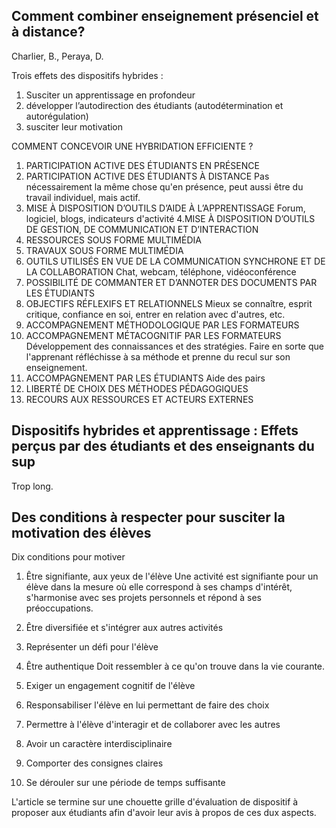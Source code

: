 ## Comment combiner enseignement présenciel et à distance?
Charlier, B., Peraya, D.

Trois effets des dispositifs hybrides :
1. Susciter un apprentissage en profondeur
2. développer l’autodirection des étudiants (autodétermination et autorégulation)
3. susciter leur motivation

COMMENT CONCEVOIR UNE HYBRIDATION EFFICIENTE ?

1. PARTICIPATION ACTIVE DES ÉTUDIANTS EN PRÉSENCE
2. PARTICIPATION ACTIVE DES ÉTUDIANTS À DISTANCE
Pas nécessairement la même chose qu'en présence, peut aussi être du travail individuel, mais actif.
3. MISE À DISPOSITION D’OUTILS D’AIDE À L’APPRENTISSAGE
Forum, logiciel, blogs, indicateurs d'activité
4.MISE À DISPOSITION D’OUTILS DE GESTION, DE COMMUNICATION ET D’INTERACTION
5. RESSOURCES SOUS FORME MULTIMÉDIA
6. TRAVAUX SOUS FORME MULTIMÉDIA
7. OUTILS UTILISÉS EN VUE DE LA COMMUNICATION SYNCHRONE ET DE LA COLLABORATION
Chat, webcam, téléphone, vidéoconférence
8. POSSIBILITÉ DE COMMANTER ET D’ANNOTER DES DOCUMENTS PAR LES ÉTUDIANTS
9. OBJECTIFS RÉFLEXIFS ET RELATIONNELS
Mieux se connaître, esprit critique, confiance en soi, entrer en relation avec d'autres, etc.
10. ACCOMPAGNEMENT MÉTHODOLOGIQUE PAR LES FORMATEURS
11. ACCOMPAGNEMENT MÉTACOGNITIF PAR LES FORMATEURS
Développement des connaissances et des stratégies. Faire en sorte que l'apprenant réfléchisse à sa méthode et prenne du recul sur son enseignement.
12. ACCOMPAGNEMENT PAR LES ÉTUDIANTS
Aide des pairs
13. LIBERTÉ DE CHOIX DES MÉTHODES PÉDAGOGIQUES
14. RECOURS AUX RESSOURCES ET ACTEURS EXTERNES

## Dispositifs hybrides et apprentissage : Effets perçus par des étudiants et des enseignants du sup
Trop long.

## Des conditions à respecter pour susciter la motivation des élèves

Dix conditions pour motiver

1. Être signifiante, aux yeux de l'élève
Une activité est signifiante pour un élève dans la mesure où elle correspond à ses champs d'intérêt, s'harmonise avec ses projets personnels et répond à ses préoccupations.

2. Être diversifiée et s'intégrer aux autres activités

3. Représenter un défi pour l'élève

4. Être authentique
Doit ressembler à ce qu'on trouve dans la vie courante.

5. Exiger un engagement cognitif de l'élève

6. Responsabiliser l'élève en lui permettant de faire des choix

7. Permettre à l'élève d'interagir et de collaborer avec les autres

8. Avoir un caractère interdisciplinaire

9. Comporter des consignes claires

10. Se dérouler sur une période de temps suffisante

L'article se termine sur une chouette grille d'évaluation de dispositif à proposer aux étudiants afin d'avoir leur avis à propos de ces dux aspects.

